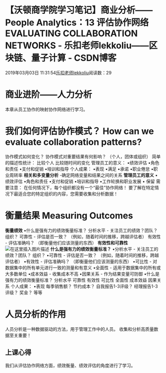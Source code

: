 
# 【沃顿商学院学习笔记】商业分析——People Analytics：13 评估协作网络 EVALUATING COLLABORATION NETWORKS - 乐扣老师lekkoliu——区块链、量子计算 - CSDN博客

2019年03月03日 11:31:54[乐扣老师lekkoliu](https://me.csdn.net/lsttoy)阅读数：29



# 商业进阶——人力分析
本章从员工协作的映射协作网络进行学习。
# 我们如何评估协作模式？ How can we evaluate collaboration patterns?
协作模式如何变化？
协作模式对重要结果有何影响？ （个人，团体或组织）
简单的描述性统计：
比较个人
比较随时间的变化
管理员工的意义：
•绩效评估
•角色和责任
•支付和促销
•培训和指导
个人成果：
•表现
•满足
•承诺
•职业倦怠
•职业周转率
**相关和多变量分析**
-确定网络变量和结果之间的关系
**管理员工的意义**
•绩效评估
•角色和责任
•支付和促销
•培训和指导
•工作轮换和职业发展
• 保留
需要注意：
在任何情况下，每个组织都没有一个“最佳”协作网络！
要了解在特定情况下最适合您的特定组织的内容，您需要收集和分析数据！
# 衡量结果 Measuring Outcomes
**衡量绩效**
•什么是强有力的绩效衡量标准？
分析水平 - 关注员工的绩效？团队？ 组织？
可靠性 - 评估是否一致？ （例如，随着时间的推移，跨越评估者）
有效性 - 评估准确吗？ （即衡量他们应该测量的东西）
**有效性和可靠性**
![在这里插入图片描述](https://img-blog.csdnimg.cn/20190303112551739.png?x-oss-process=image/watermark,type_ZmFuZ3poZW5naGVpdGk,shadow_10,text_aHR0cHM6Ly9sZWtrb2xpdS5ibG9nLmNzZG4ubmV0,size_16,color_FFFFFF,t_70)
**什么是强有力的绩效衡量标准？**
•分析水平 - 关注员工的绩效？团队？ 组织？
•可靠性 - 评估是否一致？ （例如，随着时间的推移，跨越评估者）
•有效性 - 评估准确吗？ （即衡量他们应该测量的东西）
•可比性 - 对数据集中的所有单元进行一致的测量和有意义
•全面性 - 适用于数据集中的所有或大多数单位
•成本效益 - 收集成本不高
•因果关系 - 作为结果变量可防御
•什么是强有力的绩效衡量标准？
分析水平
可靠性
有效性
可比性
全面性
成本效益
因果关系
个人成果：
•表现
每季销售额？
节约成本？
自我报告1-3评级？ 经理报告1-3评级？ 奖金？ 等等
# 人员分析的作用
人员分析是一种数据驱动的方法，用于管理工作中的人员。
收集和分析高质量数据至关重要！
## 上课心得
我们从评估协作网络方面，绩效衡量、绩效评估的角度进行了学习。

